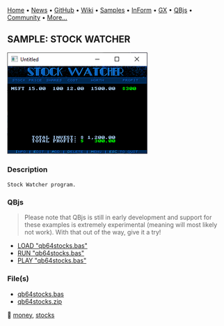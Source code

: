 [Home](https://qb64.com) • [News](../../news.md) • [GitHub](https://github.com/QB64Official/qb64) • [Wiki](https://github.com/QB64Official/qb64/wiki) • [Samples](../../samples.md) • [InForm](../../inform.md) • [GX](../../gx.md) • [QBjs](../../qbjs.md) • [Community](../../community.md) • [More...](../../more.md)

## SAMPLE: STOCK WATCHER

![screenshot.png](img/screenshot.png)

### Description

```text
Stock Watcher program.
```

### QBjs

> Please note that QBjs is still in early development and support for these examples is extremely experimental (meaning will most likely not work). With that out of the way, give it a try!

* [LOAD "qb64stocks.bas"](https://v6p9d9t4.ssl.hwcdn.net/html/6029471/index.html?src=https://qb64.com/samples/stock-watcher/src/qb64stocks.bas)
* [RUN "qb64stocks.bas"](https://v6p9d9t4.ssl.hwcdn.net/html/6029471/index.html?mode=auto&src=https://qb64.com/samples/stock-watcher/src/qb64stocks.bas)
* [PLAY "qb64stocks.bas"](https://v6p9d9t4.ssl.hwcdn.net/html/6029471/index.html?mode=play&src=https://qb64.com/samples/stock-watcher/src/qb64stocks.bas)

### File(s)

* [qb64stocks.bas](src/qb64stocks.bas)
* [qb64stocks.zip](src/qb64stocks.zip)

🔗 [money](../money.md), [stocks](../stocks.md)
